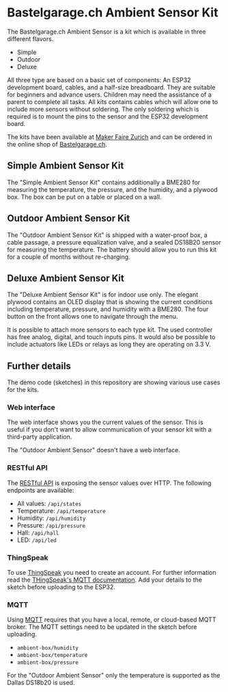 # Bastelgarage.ch Ambient Sensor Kit

The Bastelgarage.ch Ambient Sensor is a kit which is available in three different flavors.

- Simple
- Outdoor
- Deluxe

All three type are based on a basic set of components: An ESP32 development board, cables, and a half-size breadboard. They are suitable for beginners and advance users. Children may need the assistance of a parent to complete all tasks. All kits contains cables which will allow one to include more sensors without soldering. The only soldering which is required is to mount the pins to the sensor and the ESP32 development board.

The kits have been available at [Maker Faire Zurich](https://www.makerfairezurich.ch/de/) and can be ordered in the online shop of [Bastelgarage.ch](https://bastelgarage.ch/).

## Simple Ambient Sensor Kit
The "Simple Ambient Sensor Kit" contains additionally a BME280 for measuring the temperature, the pressure, and the humidity, and a plywood box. The box can be put on a table or placed on a wall.

## Outdoor Ambient Sensor Kit
The "Outdoor Ambient Sensor Kit" is shipped with a water-proof box, a cable passage, a pressure equalization valve, and a sealed DS18B20 sensor for measuring the temperature. The battery should allow you to run this kit for a couple of months without re-charging. 

## Deluxe Ambient Sensor Kit
The "Deluxe Ambient Sensor Kit" is for indoor use only. The elegant plywood contains an OLED display that is showing the current conditions including temperature, pressure, and humidity with a BME280. The four button on the front allows one to navigate through the menu.

It is possible to attach more sensors to each type kit. The used controller has free analog, digital, and touch inputs pins. It would also be possible to include actuators like LEDs or relays as long they are operating on 3.3 V.

## Further details
The demo code (sketches) in this repository are showing various use cases for the kits.

### Web interface
The web interface shows you the current values of the sensor. This is useful if you don't want to allow communication of your sensor kit with a third-party application.

The "Outdoor Ambient Sensor" doesn't have a web interface.

### RESTful API
The [RESTful API](https://de.wikipedia.org/wiki/Representational_State_Transfer) is exposing the sensor values over HTTP. The following endpoints are available:

- All values: `/api/states`
- Temperature: `/api/temperature`
- Humidity: `/api/humidity`
- Pressure: `/api/pressure`
- Hall: `/api/hall`
- LED: `/api/led`

### ThingSpeak
To use [ThingSpeak](https://thingspeak.com/) you need to create an account. For further information read the [THingSpeak's MQTT documentation](https://de.mathworks.com/help/thingspeak/channels-and-charts-api.html?requestedDomain=www.mathworks.com). Add your details to the sketch before uploading to the ESP32.

### MQTT
Using [MQTT](https://en.wikipedia.org/wiki/MQTT) requires that you have a local, remote, or cloud-based MQTT broker. The MQTT settings need to be updated in the sketch before uploading.

- `ambient-box/humidity`
- `ambient-box/temperature`
- `ambient-box/pressure`

For the "Outdoor Ambient Sensor" only the temperature is supported as the Dallas DS18b20 is used.

